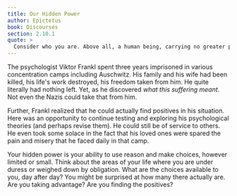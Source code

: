 ```yaml
---
title: Our Hidden Power
author: Epictetus
book: Discourses
section: 2.10.1
quote: >
  Consider who you are. Above all, a human being, carrying no greater power than your own reasoned choice, which oversees all other things, and is free from any other master.
---
```


The psychologist Viktor Frankl spent three years imprisoned in various concentration camps including Auschwitz. His family and his wife had been killed, his life's work destroyed, his freedom taken from him. He quite literally had nothing left. Yet, as he discovered _what this suffering meant_. Not even the Nazis could take that from him.

Further, Frankl realized that he could actually find positives in his situation. Here was an opportunity to continue testing and exploring his psychological theories (and perhaps revise them). He could still be of service to others. He even took some solace in the fact that his loved ones were spared the pain and misery that he faced daily in that camp.

Your hidden power is your ability to use reason and make choices, however limited or small. Think about the areas of your life where you are under duress or weighed down by obligation. What are the choices available to you, day after day? You might be surprised at how many there actually are. Are you taking advantage? Are you finding the positives?
